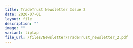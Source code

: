```yaml
---
title: TradeTrust Newsletter Issue 2
date: 2020-07-01
layout: file
description: ""
image: ""
variant: tiptap
file_url: /files/Newsletter/TradeTrust_newsletter_2.pdf
---
```

